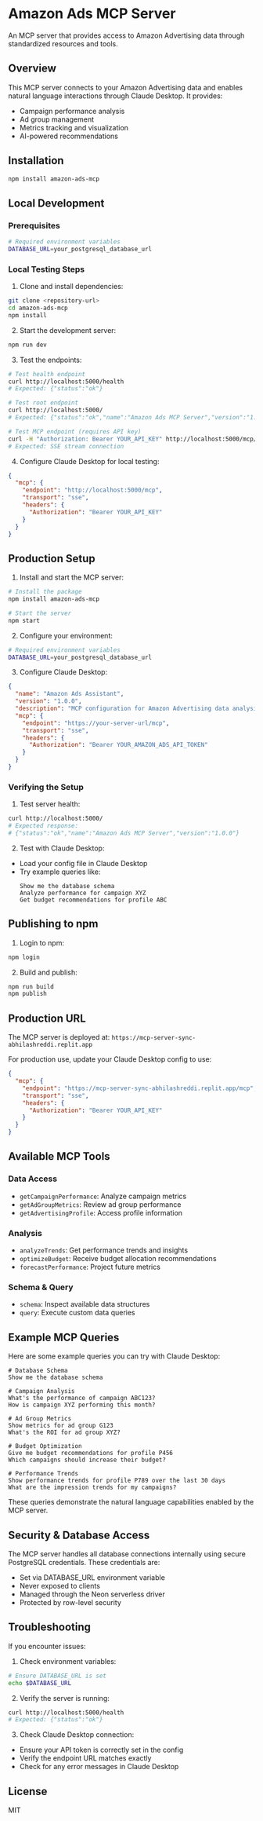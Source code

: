 # Amazon Ads MCP Server

An MCP server that provides access to Amazon Advertising data through standardized resources and tools.

## Overview

This MCP server connects to your Amazon Advertising data and enables natural language interactions through Claude Desktop. It provides:

- Campaign performance analysis
- Ad group management
- Metrics tracking and visualization
- AI-powered recommendations

## Installation

```bash
npm install amazon-ads-mcp
```

## Local Development

### Prerequisites
```bash
# Required environment variables
DATABASE_URL=your_postgresql_database_url
```

### Local Testing Steps

1. Clone and install dependencies:
```bash
git clone <repository-url>
cd amazon-ads-mcp
npm install
```

2. Start the development server:
```bash
npm run dev
```

3. Test the endpoints:
```bash
# Test health endpoint
curl http://localhost:5000/health
# Expected: {"status":"ok"}

# Test root endpoint
curl http://localhost:5000/
# Expected: {"status":"ok","name":"Amazon Ads MCP Server","version":"1.0.0"}

# Test MCP endpoint (requires API key)
curl -H "Authorization: Bearer YOUR_API_KEY" http://localhost:5000/mcp/sse
# Expected: SSE stream connection
```

4. Configure Claude Desktop for local testing:
```json
{
  "mcp": {
    "endpoint": "http://localhost:5000/mcp",
    "transport": "sse",
    "headers": {
      "Authorization": "Bearer YOUR_API_KEY"
    }
  }
}
```

## Production Setup

1. Install and start the MCP server:
```bash
# Install the package
npm install amazon-ads-mcp

# Start the server
npm start
```

2. Configure your environment:
```bash
# Required environment variables
DATABASE_URL=your_postgresql_database_url
```

3. Configure Claude Desktop:
```json
{
  "name": "Amazon Ads Assistant",
  "version": "1.0.0",
  "description": "MCP configuration for Amazon Advertising data analysis",
  "mcp": {
    "endpoint": "https://your-server-url/mcp",
    "transport": "sse",
    "headers": {
      "Authorization": "Bearer YOUR_AMAZON_ADS_API_TOKEN"
    }
  }
}
```

### Verifying the Setup

1. Test server health:
```bash
curl http://localhost:5000/
# Expected response:
# {"status":"ok","name":"Amazon Ads MCP Server","version":"1.0.0"}
```

2. Test with Claude Desktop:
- Load your config file in Claude Desktop
- Try example queries like:
  ```
  Show me the database schema
  Analyze performance for campaign XYZ
  Get budget recommendations for profile ABC
  ```

## Publishing to npm

1. Login to npm:
```bash
npm login
```

2. Build and publish:
```bash
npm run build
npm publish
```

## Production URL

The MCP server is deployed at: `https://mcp-server-sync-abhilashreddi.replit.app`

For production use, update your Claude Desktop config to use:
```json
{
  "mcp": {
    "endpoint": "https://mcp-server-sync-abhilashreddi.replit.app/mcp",
    "transport": "sse",
    "headers": {
      "Authorization": "Bearer YOUR_API_KEY"
    }
  }
}
```

## Available MCP Tools

### Data Access
- `getCampaignPerformance`: Analyze campaign metrics
- `getAdGroupMetrics`: Review ad group performance
- `getAdvertisingProfile`: Access profile information

### Analysis
- `analyzeTrends`: Get performance trends and insights
- `optimizeBudget`: Receive budget allocation recommendations
- `forecastPerformance`: Project future metrics

### Schema & Query
- `schema`: Inspect available data structures
- `query`: Execute custom data queries

## Example MCP Queries

Here are some example queries you can try with Claude Desktop:

```
# Database Schema
Show me the database schema

# Campaign Analysis
What's the performance of campaign ABC123?
How is campaign XYZ performing this month?

# Ad Group Metrics
Show metrics for ad group G123
What's the ROI for ad group XYZ?

# Budget Optimization
Give me budget recommendations for profile P456
Which campaigns should increase their budget?

# Performance Trends
Show performance trends for profile P789 over the last 30 days
What are the impression trends for my campaigns?
```

These queries demonstrate the natural language capabilities enabled by the MCP server.

## Security & Database Access

The MCP server handles all database connections internally using secure PostgreSQL credentials. These credentials are:
- Set via DATABASE_URL environment variable
- Never exposed to clients
- Managed through the Neon serverless driver
- Protected by row-level security

## Troubleshooting

If you encounter issues:

1. Check environment variables:
```bash
# Ensure DATABASE_URL is set
echo $DATABASE_URL
```

2. Verify the server is running:
```bash
curl http://localhost:5000/health
# Expected: {"status":"ok"}
```

3. Check Claude Desktop connection:
- Ensure your API token is correctly set in the config
- Verify the endpoint URL matches exactly
- Check for any error messages in Claude Desktop

## License

MIT